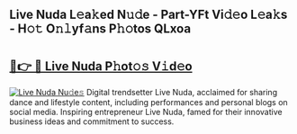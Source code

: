 ## Live Nuda L𝚎a𝚔ed N𝚞𝚍e - Part-YFt Vi𝚍𝚎o L𝚎a𝚔s - H𝚘𝚝 O𝚗𝚕yf𝚊ns P𝚑𝚘tos QLxoa

# <h2><a href="http://kf2rl98.oniu.top/?m=Live+Nuda">🔗👉 🔴 Live Nuda P𝚑ot𝚘𝚜 V𝚒d𝚎o</a></h2>

[![Live Nuda Nu𝚍e𝚜](https://i.imgur.com/0qMVB7G.gif)](http://kf2rl98.oniu.top/?m=Live+Nuda)
Digital trendsetter Live Nuda, acclaimed for sharing dance and lifestyle content, including performances and personal blogs on social media. Inspiring entrepreneur Live Nuda, famed for their innovative business ideas and commitment to success.  
